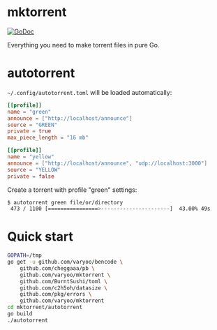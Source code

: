 # mktorrent

[![GoDoc](https://godoc.org/github.com/varyoo/mktorrent?status.svg)](https://godoc.org/github.com/varyoo/mktorrent)

Everything you need to make torrent files in pure Go.

# autotorrent

`~/.config/autotorrent.toml` will be loaded automatically:

~~~ toml
[[profile]]
name = "green"
announce = ["http://localhost/announce"]
source = "GREEN"
private = true
max_piece_length = "16 mb"

[[profile]]
name = "yellow"
announce = ["http://localhost/announce", "udp://localhost:3000"]
source = "YELLOW"
private = false
~~~

Create a torrent with profile "green" settings:

~~~ sh
$ autotorrent green file/or/directory
 473 / 1100 [================>----------------------]  43.00% 49s
~~~

# Quick start

~~~ sh
GOPATH=/tmp
go get -u github.com/varyoo/bencode \
    github.com/cheggaaa/pb \
    github.com/varyoo/mktorrent \
    github.com/BurntSushi/toml \
    github.com/c2h5oh/datasize \
    github.com/pkg/errors \
    github.com/varyoo/mktorrent
cd mktorrent/autotorrent
go build
./autotorrent
~~~
